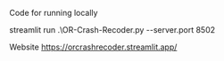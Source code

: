 Code for running locally

streamlit run .\OR-Crash-Recoder.py --server.port 8502


Website
https://orcrashrecoder.streamlit.app/


